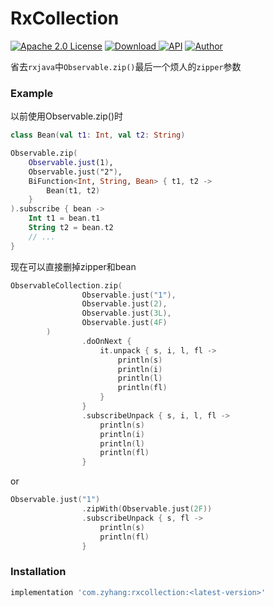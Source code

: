 # RxCollection
[![Apache 2.0 License](https://img.shields.io/badge/license-Apache%202.0-blue.svg?style=flat)](http://www.apache.org/licenses/LICENSE-2.0.html)
[ ![Download](https://api.bintray.com/packages/zyhang/maven/rxCollection/images/download.svg) ](https://bintray.com/zyhang/maven/rxCollection/_latestVersion)
[![API](https://img.shields.io/badge/API-15%2B-blue.svg?style=flat)](https://developer.android.com/about/versions/android-4.0.3)
[![Author](https://img.shields.io/badge/Author-zyhang-red.svg?style=flat)](https://www.zyhang.com/)

省去`rxjava`中`Observable.zip()`最后一个烦人的`zipper`参数

### Example

以前使用Observable.zip()时

```kotlin
class Bean(val t1: Int, val t2: String)

Observable.zip(
    Observable.just(1),
    Observable.just("2"),
    BiFunction<Int, String, Bean> { t1, t2 ->
        Bean(t1, t2)
    }
).subscribe { bean ->
    Int t1 = bean.t1
    String t2 = bean.t2
    // ...
}
```

现在可以直接删掉zipper和bean

```kotlin
ObservableCollection.zip(
                Observable.just("1"),
                Observable.just(2),
                Observable.just(3L),
                Observable.just(4F)
        )
                .doOnNext {
                    it.unpack { s, i, l, fl ->
                        println(s)
                        println(i)
                        println(l)
                        println(fl)
                    }
                }
                .subscribeUnpack { s, i, l, fl ->
                    println(s)
                    println(i)
                    println(l)
                    println(fl)
                }
```

or 

```kotlin
Observable.just("1")
                .zipWith(Observable.just(2F))
                .subscribeUnpack { s, fl ->
                    println(s)
                    println(fl)
                }
```

### Installation

```groovy
implementation 'com.zyhang:rxcollection:<latest-version>'
```
